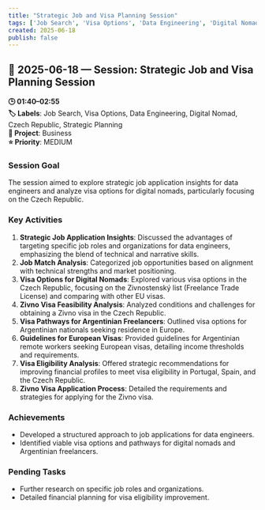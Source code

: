 ```yaml
---
title: "Strategic Job and Visa Planning Session"
tags: ['Job Search', 'Visa Options', 'Data Engineering', 'Digital Nomad', 'Czech Republic', 'Strategic Planning']
created: 2025-06-18
publish: false
---
```


## 📅 2025-06-18 — Session: Strategic Job and Visa Planning Session

**🕒 01:40–02:55**  
**🏷️ Labels**: Job Search, Visa Options, Data Engineering, Digital Nomad, Czech Republic, Strategic Planning  
**📂 Project**: Business  
**⭐ Priority**: MEDIUM  


### Session Goal
The session aimed to explore strategic job application insights for data engineers and analyze visa options for digital nomads, particularly focusing on the Czech Republic.

### Key Activities
1. **Strategic Job Application Insights**: Discussed the advantages of targeting specific job roles and organizations for data engineers, emphasizing the blend of technical and narrative skills.
2. **Job Match Analysis**: Categorized job opportunities based on alignment with technical strengths and market positioning.
3. **Visa Options for Digital Nomads**: Explored various visa options in the Czech Republic, focusing on the Zivnostenský list (Freelance Trade License) and comparing with other EU visas.
4. **Zivno Visa Feasibility Analysis**: Analyzed conditions and challenges for obtaining a Zivno visa in the Czech Republic.
5. **Visa Pathways for Argentinian Freelancers**: Outlined visa options for Argentinian nationals seeking residence in Europe.
6. **Guidelines for European Visas**: Provided guidelines for Argentinian remote workers seeking European visas, detailing income thresholds and requirements.
7. **Visa Eligibility Analysis**: Offered strategic recommendations for improving financial profiles to meet visa eligibility in Portugal, Spain, and the Czech Republic.
8. **Zivno Visa Application Process**: Detailed the requirements and strategies for applying for the Zivno visa.

### Achievements
- Developed a structured approach to job applications for data engineers.
- Identified viable visa options and pathways for digital nomads and Argentinian freelancers.

### Pending Tasks
- Further research on specific job roles and organizations.
- Detailed financial planning for visa eligibility improvement.
